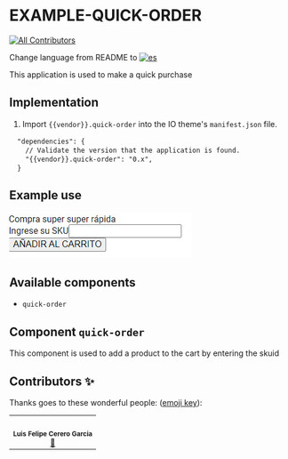 # EXAMPLE-QUICK-ORDER

<!-- DOCS-IGNORE:start -->
<!-- ALL-CONTRIBUTORS-BADGE:START - Do not remove or modify this section -->

[![All Contributors](https://img.shields.io/badge/all_contributors-1-orange.svg?style=flat-square)](#contributors-)

<!-- ALL-CONTRIBUTORS-BADGE:END -->
<!-- DOCS-IGNORE:end -->

Change language from README to [![es](https://img.shields.io/badge/lang-es-yellow.svg)](https://github.com/FelCer/vtex-quick-order/blob/main/docs/README.md)

This application is used to make a quick purchase
<br>

## Implementation

1. Import `{{vendor}}.quick-order` into the IO theme's `manifest.json` file.

```
  "dependencies": {
    // Validate the version that the application is found.
    "{{vendor}}.quick-order": "0.x",
  }

```

## Example use

![Media Placeholder](./assets/example_use.png 'image of example use')

## Available components

- `quick-order`
  <br>

## Component `quick-order`

This component is used to add a product to the cart by entering the skuid

<!-- DOCS-IGNORE:start -->

## Contributors ✨

Thanks goes to these wonderful people: ([emoji key](https://allcontributors.org/docs/en/emoji-key)):

<table>
  <tr>
    <td align="center"><img src="https://avatars.githubusercontent.com/u/22477264?v=4" width="100px;" alt=""/><br /><sub><b>Luis Felipe Cerero Garcia</b></sub></a><br /><a href="https://github.com/FelCer/vtex-quick-order/commits?author=felcer" title="Documentation">📖</td>
  </tr>
</table>

<!-- DOCS-IGNORE:end -->
